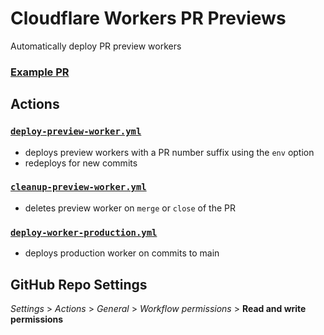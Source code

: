 # Cloudflare Workers PR Previews

Automatically deploy PR preview workers

### [Example PR](https://github.com/ajzbc/cloudflare-workers-pr-previews/pull/1)

## Actions

### [`deploy-preview-worker.yml`](https://github.com/ajzbc/cloudflare-workers-pr-previews/blob/main/.github/workflows/deploy-preview-worker.yml)

- deploys preview workers with a PR number suffix using the `env` option
- redeploys for new commits

### [`cleanup-preview-worker.yml`](https://github.com/ajzbc/cloudflare-workers-pr-previews/blob/main/.github/workflows/cleanup-worker-preview.yml)

- deletes preview worker on `merge` or `close` of the PR

### [`deploy-worker-production.yml`](https://github.com/ajzbc/cloudflare-workers-pr-previews/blob/main/.github/workflows/deploy-worker-production.yml)

- deploys production worker on commits to main

## GitHub Repo Settings

_Settings_ > _Actions_ > _General_ > _Workflow permissions_ > **Read and write permissions**
